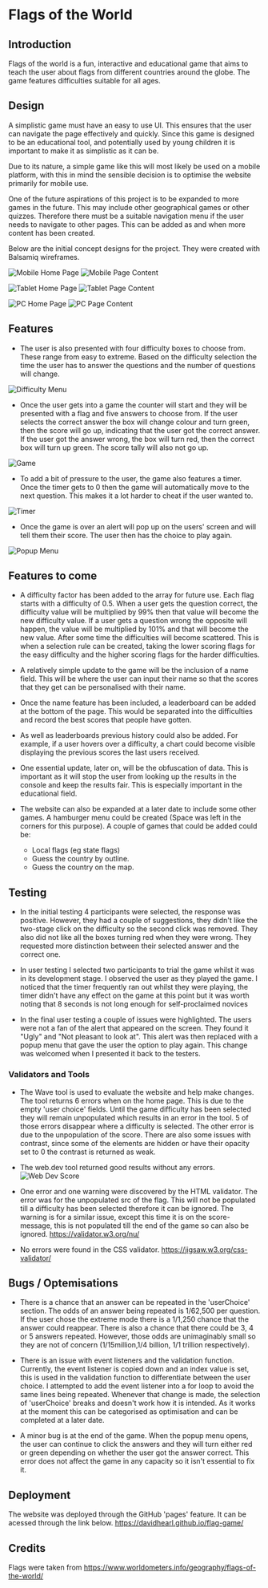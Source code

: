 # Flags of the World

## Introduction
Flags of the world is a fun, interactive and educational game that aims to teach the user about flags from different countries around the globe. The game features difficulties suitable for all ages.

## Design

A simplistic game must have an easy to use UI. This ensures that the user can navigate the page effectively and quickly. Since this game is designed to be an educational tool, and potentially used by young children it is important to make it as simplistic as it can be.

Due to its nature, a simple game like this will most likely be used on a mobile platform, with this in mind the sensible decision is to optimise the website primarily for mobile use.

One of the future aspirations of this project is to be expanded to more games in the future. This may include other geographical games or other quizzes. Therefore there must be a suitable navigation menu if the user needs to navigate to other pages. This can be added as and when more content has been created.

Below are the initial concept designs for the project. They were created with Balsamiq wireframes.

![Mobile Home Page](./assets/images/readme/mobile-homepage.JPG)
![Mobile Page Content](./assets/images/readme/mobile-flag-game.JPG)

![Tablet Home Page](./assets/images/readme/ipad-homepage.JPG)
![Tablet Page Content](./assets/images/readme/ipad-flag-game.JPG)

![PC Home Page](./assets/images/readme/desktop-homepage.JPG)
![PC Page Content](./assets/images/readme/desktop-flag-game.JPG)

## Features

* The user is also presented with four difficulty boxes to choose from. These range from easy to extreme. Based on the difficulty selection the time the user has to answer the questions and the number of questions will change.

![Difficulty Menu](./assets/images/readme/difficulty-menu.JPG)

* Once the user gets into a game the counter will start and they will be presented with a flag and five answers to choose from. If the user selects the correct answer the box will change colour and turn green, then the score will go up, indicating that the user got the correct answer. If the user got the answer wrong, the box will turn red, then the correct box will turn up green. The score tally will also not go up.

![Game](./assets/images/readme/game.JPG)

* To add a bit of pressure to the user, the game also features a timer. Once the timer gets to 0 then the game will automatically move to the next question. This makes it a lot harder to cheat if the user wanted to.

![Timer](./assets/images/readme/timer.JPG)

* Once the game is over an alert will pop up on the users' screen and will tell them their score. The user then has the choice to play again.

![Popup Menu](./assets/images/readme/popup-menu.JPG)


## Features to come

* A difficulty factor has been added to the array for future use. Each flag starts with a difficulty of 0.5. When a user gets the question correct, the difficulty value will be multiplied by 99% then that value will become the new difficulty value. If a user gets a question wrong the opposite will happen, the value will be multiplied by 101% and that will become the new value. After some time the difficulties will become scattered. This is when a selection rule can be created, taking the lower scoring flags for the easy difficulty and the higher scoring flags for the harder difficulties.

* A relatively simple update to the game will be the inclusion of a name field. This will be where the user can input their name so that the scores that they get can be personalised with their name.

* Once the name feature has been included, a leaderboard can be added at the bottom of the page. This would be separated into the difficulties and record the best scores that people have gotten.

* As well as leaderboards previous history could also be added. For example, if a user hovers over a difficulty, a chart could become visible displaying the previous scores the last users received.

* One essential update, later on, will be the obfuscation of data. This is important as it will stop the user from looking up the results in the console and keep the results fair. This is especially important in the educational field.

* The website can also be expanded at a later date to include some other games. A hamburger menu could be created (Space was left in the corners for this purpose). A couple of games that could be added could be:
    * Local flags (eg state flags)
    * Guess the country by outline.
    * Guess the country on the map.


## Testing

* In the initial testing 4 participants were selected, the response was positive. However, they had a couple of suggestions, they didn't like the two-stage click on the difficulty so the second click was removed. They also did not like all the boxes turning red when they were wrong. They requested more distinction between their selected answer and the correct one.

* In user testing I selected two participants to trial the game whilst it was in its development stage. I observed the user as they played the game. I noticed that the timer frequently ran out whilst they were playing, the timer didn't have any effect on the game at this point but it was worth noting that 8 seconds is not long enough for self-proclaimed novices

* In the final user testing a couple of issues were highlighted. The users were not a fan of the alert that appeared on the screen. They found it "Ugly" and "Not pleasant to look at". This alert was then replaced with a popup menu that gave the user the option to play again. This change was welcomed when I presented it back to the testers.

### Validators and Tools
* The Wave tool is used to evaluate the website and help make changes. The tool returns 6 errors when on the home page. This is due to the empty 'user choice' fields. Until the game difficulty has been selected they will remain unpopulated which results in an error in the tool. 5 of those errors disappear where a difficulty is selected. The other error is due to the unpopulation of the score. There are also some issues with contrast, since some of the elements are hidden or have their opacity set to 0 the contrast is returned as weak.

* The web.dev tool returned good results without any errors.
![Web Dev Score](./assets/images/readme/web-dev-score.png)

* One error and one warning were discovered by the HTML validator. The error was for the unpopulated src of the flag. This will not be populated till a difficulty has been selected therefore it can be ignored. The warning is for a similar issue, except this time it is on the score-message, this is not populated till the end of the game so can also be ignored.  https://validator.w3.org/nu/

* No errors were found in the CSS validator. https://jigsaw.w3.org/css-validator/


## Bugs / Optemisations

* There is a chance that an answer can be repeated in the 'userChoice' section. The odds of an answer being repeated is 1/62,500 per question. If the user chose the extreme mode there is a 1/1,250 chance that the answer could reappear. There is also a chance that there could be 3, 4 or 5 answers repeated. However, those odds are unimaginably small so they are not of concern (1/15million,1/4 billion, 1/1 trillion respectively).

* There is an issue with event listeners and the validation function. Currently, the event listener is copied down and an index value is set, this is used in the validation function to differentiate between the user choice. I attempted to add the event listener into a for loop to avoid the same lines being repeated. Whenever that change is made, the selection of 'userChoice' breaks and doesn't work how it is intended. As it works at the moment this can be categorised as optimisation and can be completed at a later date.

* A minor bug is at the end of the game. When the popup menu opens, the user can continue to click the answers and they will turn either red or green depending on whether the user got the answer correct. This error does not affect the game in any capacity so it isn't essential to fix it.

## Deployment 

The website was deployed through the GitHub 'pages' feature. It can be acessed through the link below. https://davidhearl.github.io/flag-game/

## Credits

Flags were taken from https://www.worldometers.info/geography/flags-of-the-world/